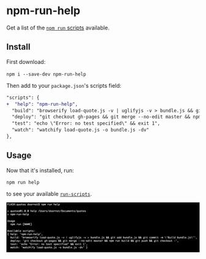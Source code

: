 # npm-run-help

Get a list of the [`npm run` scripts](https://docs.npmjs.com/cli/run-script) available.

## Install

First download:

`npm i --save-dev npm-run-help`

Then add to your `package.json`'s scripts field:

```diff
"scripts": {
+  "help": "npm-run-help",
  "build": "browserify load-quote.js -v | uglifyjs -v > bundle.js && git add bundle.js && git commit -m 'Build bundle.js'",
  "deploy": "git checkout gh-pages && git merge --no-edit master && npm run build && git push && git checkout -",
  "test": "echo \"Error: no test specified\" && exit 1",
  "watch": "watchify load-quote.js -o bundle.js -dv"
},
```


## Usage

Now that it's installed, run:

```
npm run help
```

to see your available [`run-scripts`](https://docs.npmjs.com/cli/run-script).

![screenshot](screenshot.png)
